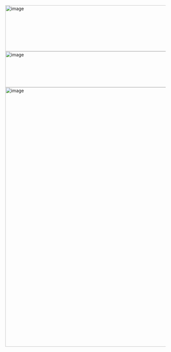<img width="1899" height="145" alt="image" src="https://github.com/user-attachments/assets/cc8947d8-686a-4763-b76b-a239084a96b8" />
<img width="1891" height="113" alt="image" src="https://github.com/user-attachments/assets/770a4c31-386d-47b0-8123-082a69c3f9e8" />
<img width="1548" height="816" alt="image" src="https://github.com/user-attachments/assets/3fd9e1a1-4e70-4c9d-bf14-586c1e8f39cc" />
